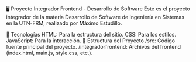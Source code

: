 🖥️ Proyecto Integrador Frontend - Desarrollo de Software
Este es el proyecto integrador de la materia Desarrollo de Software de Ingeniería en Sistemas en la UTN-FRM, realizado por Máximo Estudillo.

🚀 Tecnologías
HTML: Para la estructura del sitio.
CSS: Para los estilos.
JavaScript: Para la interacción.
📂 Estructura del Proyecto
/src: Código fuente principal del proyecto.
/integradorfrontend: Archivos del frontend (index.html, main.js, style.css, etc.).
